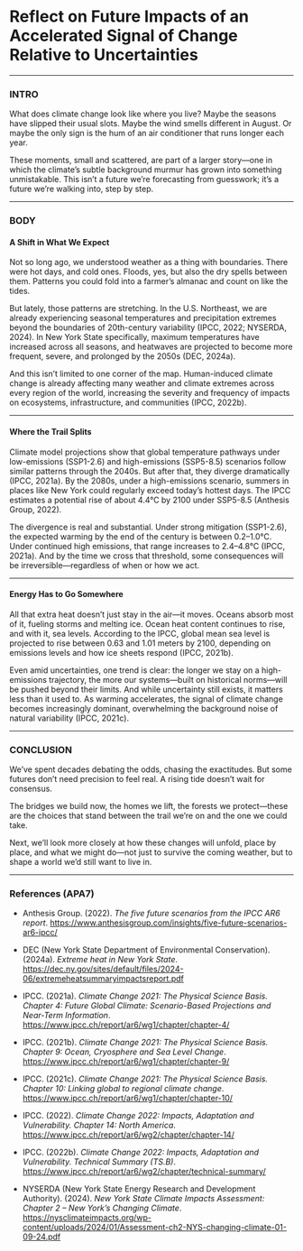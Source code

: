 # Reflect on Future Impacts of an Accelerated Signal of Change Relative to Uncertainties

---

### INTRO

What does climate change look like where you live? Maybe the seasons have slipped their usual slots. Maybe the wind smells different in August. Or maybe the only sign is the hum of an air conditioner that runs longer each year.

These moments, small and scattered, are part of a larger story—one in which the climate’s subtle background murmur has grown into something unmistakable. This isn’t a future we’re forecasting from guesswork; it’s a future we’re walking into, step by step.

---

### BODY

#### A Shift in What We Expect

Not so long ago, we understood weather as a thing with boundaries. There were hot days, and cold ones. Floods, yes, but also the dry spells between them. Patterns you could fold into a farmer’s almanac and count on like the tides.

But lately, those patterns are stretching. In the U.S. Northeast, we are already experiencing seasonal temperatures and precipitation extremes beyond the boundaries of 20th-century variability (IPCC, 2022; NYSERDA, 2024). In New York State specifically, maximum temperatures have increased across all seasons, and heatwaves are projected to become more frequent, severe, and prolonged by the 2050s (DEC, 2024a).

And this isn’t limited to one corner of the map. Human-induced climate change is already affecting many weather and climate extremes across every region of the world, increasing the severity and frequency of impacts on ecosystems, infrastructure, and communities (IPCC, 2022b).

---

#### Where the Trail Splits

Climate model projections show that global temperature pathways under low-emissions (SSP1-2.6) and high-emissions (SSP5-8.5) scenarios follow similar patterns through the 2040s. But after that, they diverge dramatically (IPCC, 2021a). By the 2080s, under a high-emissions scenario, summers in places like New York could regularly exceed today’s hottest days. The IPCC estimates a potential rise of about 4.4°C by 2100 under SSP5-8.5 (Anthesis Group, 2022).

The divergence is real and substantial. Under strong mitigation (SSP1-2.6), the expected warming by the end of the century is between 0.2–1.0°C. Under continued high emissions, that range increases to 2.4–4.8°C (IPCC, 2021a). And by the time we cross that threshold, some consequences will be irreversible—regardless of when or how we act.

---

#### Energy Has to Go Somewhere

All that extra heat doesn’t just stay in the air—it moves. Oceans absorb most of it, fueling storms and melting ice. Ocean heat content continues to rise, and with it, sea levels. According to the IPCC, global mean sea level is projected to rise between 0.63 and 1.01 meters by 2100, depending on emissions levels and how ice sheets respond (IPCC, 2021b).

Even amid uncertainties, one trend is clear: the longer we stay on a high-emissions trajectory, the more our systems—built on historical norms—will be pushed beyond their limits. And while uncertainty still exists, it matters less than it used to. As warming accelerates, the signal of climate change becomes increasingly dominant, overwhelming the background noise of natural variability (IPCC, 2021c).

---

### CONCLUSION

We’ve spent decades debating the odds, chasing the exactitudes. But some futures don’t need precision to feel real. A rising tide doesn’t wait for consensus.

The bridges we build now, the homes we lift, the forests we protect—these are the choices that stand between the trail we’re on and the one we could take.

Next, we’ll look more closely at how these changes will unfold, place by place, and what we might do—not just to survive the coming weather, but to shape a world we’d still want to live in.

---

### References (APA7)

- Anthesis Group. (2022). *The five future scenarios from the IPCC AR6 report*. https://www.anthesisgroup.com/insights/five-future-scenarios-ar6-ipcc/

- DEC (New York State Department of Environmental Conservation). (2024a). *Extreme heat in New York State*. https://dec.ny.gov/sites/default/files/2024-06/extremeheatsummaryimpactsreport.pdf

- IPCC. (2021a). *Climate Change 2021: The Physical Science Basis. Chapter 4: Future Global Climate: Scenario-Based Projections and Near-Term Information*. https://www.ipcc.ch/report/ar6/wg1/chapter/chapter-4/

- IPCC. (2021b). *Climate Change 2021: The Physical Science Basis. Chapter 9: Ocean, Cryosphere and Sea Level Change*. https://www.ipcc.ch/report/ar6/wg1/chapter/chapter-9/

- IPCC. (2021c). *Climate Change 2021: The Physical Science Basis. Chapter 10: Linking global to regional climate change*. https://www.ipcc.ch/report/ar6/wg1/chapter/chapter-10/

- IPCC. (2022). *Climate Change 2022: Impacts, Adaptation and Vulnerability. Chapter 14: North America*. https://www.ipcc.ch/report/ar6/wg2/chapter/chapter-14/

- IPCC. (2022b). *Climate Change 2022: Impacts, Adaptation and Vulnerability. Technical Summary (TS.B)*. https://www.ipcc.ch/report/ar6/wg2/chapter/technical-summary/

- NYSERDA (New York State Energy Research and Development Authority). (2024). *New York State Climate Impacts Assessment: Chapter 2 – New York’s Changing Climate*. https://nysclimateimpacts.org/wp-content/uploads/2024/01/Assessment-ch2-NYS-changing-climate-01-09-24.pdf
